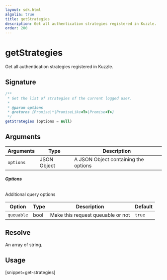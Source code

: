 ```yaml
---
layout: sdk.html
algolia: true
title: getStrategies
description: Get all authentication strategies registered in Kuzzle.
order: 200
---
```


# getStrategies

Get all authentication strategies registered in Kuzzle.

## Signature

```javascript
/**
 * Get the list of strategies of the current logged user.
 * 
 * @param options
 * @returns {Promise|*|PromiseLike<T>|Promise<T>}
 */
getStrategies (options = null)
```

## Arguments

| Arguments    | Type    | Description
|--------------|---------|-------------
| `options` | JSON Object | A JSON Object containing the options

###### **Options**

Additional query options

| Option     | Type    | Description                       | Default
| ---------- | ------- | --------------------------------- | -------
| `queuable` | bool | Make this request queuable or not | `true`

## Resolve

An array of string.

## Usage

[snippet=get-strategies]

